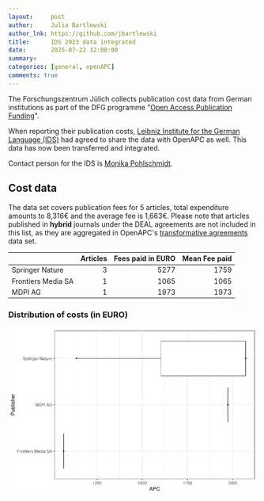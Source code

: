 ```yaml
---
layout:     post
author:     Julia Bartlewski
author_lnk: https://github.com/jbartlewski
title:      IDS 2023 data integrated
date:       2025-07-22 12:00:00
summary:    
categories: [general, openAPC]
comments: true
---
```





The Forschungszentrum Jülich collects publication cost data from German institutions as part of the DFG programme "[Open Access Publication Funding](https://www.fz-juelich.de/en/zb/open-science/open-access/monitoring-dfg-oa-publication-funding)".

When reporting their publication costs, [Leibniz Institute for the German Language (IDS)](https://www.ids-mannheim.de/) had agreed to share the data with OpenAPC as well. This data has now been transferred and integrated.

Contact person for the IDS is [Monika Pohlschmidt](mailto:oa@ids-mannheim.de).

## Cost data



The data set covers publication fees for 5 articles, total expenditure amounts to 8,316€ and the average fee is 1,663€. Please note that articles published in **hybrid** journals under the DEAL agreements are not included in this list, as they are aggregated in OpenAPC's [transformative agreements](https://github.com/OpenAPC/openapc-de/tree/master/data/transformative_agreements) data set.




|                   | Articles| Fees paid in EURO| Mean Fee paid|
|:------------------|--------:|-----------------:|-------------:|
|Springer Nature    |        3|              5277|          1759|
|Frontiers Media SA |        1|              1065|          1065|
|MDPI AG            |        1|              1973|          1973|




###  Distribution of costs (in EURO)

![plot of chunk box_ids_2025_07_29_publisher_full](/figure/box_ids_2025_07_29_publisher_full-1.png)

